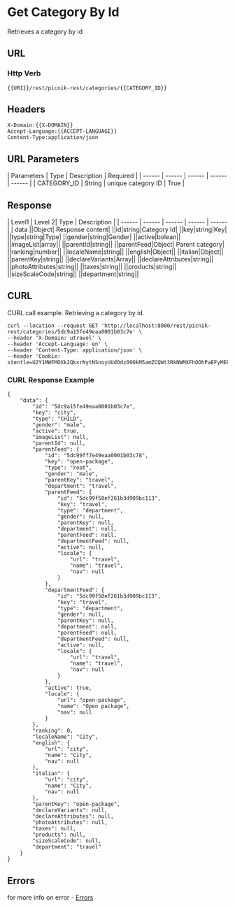# Get Category By Id


Retrieves a category by id


 ## URL
 ### Http Verb <Badge text="GET" vertical="middle"/>

```
{{URI}}/rest/picnik-rest/categories/{{CATEGORY_ID}}
``` 

## Headers
```
X-Domain:{{X-DOMAIN}}
Accept-Language:{{ACCEPT-LANGUAGE}}
Content-Type:application/json
```

## URL Parameters
| Parameters | Type | Description | Required | 
| ------ | ------ | ------ | ------ | ------ |
| CATEGORY_ID | String | unique category ID | True |


## Response
| Level1 | Level 2| Type | Description |
| ------ | ------ | ------ | ------ | ------ |
| data ||Object| Response content|
||id|string|Category Id|
||key|string|Key|
||type|string|Type|
||gender|string|Gender|
||active|bolean||
||imageList|array||
||parentId|string||
||parentFeed|Object| Parent category|
||ranking|number||
||localeName|string||
||english|Object||
||italian|Object||
||parentKey|string||
||declareVariants|Array||
||declareAttributes|string||
||photoAttributes|string||
||taxes|string||
||products|string||
||sizeScaleCode|string||
||department|string||



## CURL
CURL call example. Retrieving a category by id.

```
curl --location --request GET 'http://localhost:8080/rest/picnik-rest/categories/5dc9a15fe49eaa0001b03c7e' \
--header 'X-Domain: utravel' \
--header 'Accept-Language: en' \
--header 'Content-Type: application/json' \
--header 'Cookie: stentle=U2Y1MWFMOXk2QkxrNytNSnoyUUdOdz09OkM5amZCQWt3RkNWMXFhODhPaEFyMEE9PQ'
```

### CURL Response Example
```
{
    "data": {
        "id": "5dc9a15fe49eaa0001b03c7e",
        "key": "city",
        "type": "CHILD",
        "gender": "male",
        "active": true,
        "imageList": null,
        "parentId": null,
        "parentFeed": {
            "id": "5dc99ff7e49eaa0001b03c78",
            "key": "open-package",
            "type": "root",
            "gender": "male",
            "parentKey": "travel",
            "department": "travel",
            "parentFeed": {
                "id": "5dc99f50ef261b3d909bc113",
                "key": "travel",
                "type": "department",
                "gender": null,
                "parentKey": null,
                "department": null,
                "parentFeed": null,
                "departmentFeed": null,
                "active": null,
                "locale": {
                    "url": "travel",
                    "name": "travel",
                    "nav": null
                }
            },
            "departmentFeed": {
                "id": "5dc99f50ef261b3d909bc113",
                "key": "travel",
                "type": "department",
                "gender": null,
                "parentKey": null,
                "department": null,
                "parentFeed": null,
                "departmentFeed": null,
                "active": null,
                "locale": {
                    "url": "travel",
                    "name": "travel",
                    "nav": null
                }
            },
            "active": true,
            "locale": {
                "url": "open-package",
                "name": "Open package",
                "nav": null
            }
        },
        "ranking": 0,
        "localeName": "City",
        "english": {
            "url": "city",
            "name": "City",
            "nav": null
        },
        "italian": {
            "url": "city",
            "name": "City",
            "nav": null
        },
        "parentKey": "open-package",
        "declareVariants": null,
        "declareAttributes": null,
        "photoAttributes": null,
        "taxes": null,
        "products": null,
        "sizeScaleCode": null,
        "department": "travel"
    }
}
```

## Errors

for more info on error - [Errors ](/1.0.0/errors.html) 